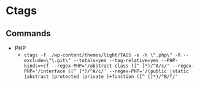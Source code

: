 # Ctags

## Commands
  - PHP
    - `ctags -f ./wp-content/themes/light/TAGS -e -h \".php\" -R --exclude=\"\.git\" --totals=yes --tag-relative=yes --PHP-kinds=+cf --regex-PHP='/abstract class ([^ ]*)/^A/c/' --regex-PHP='/interface ([^ ]*)/^A/c/' --regex-PHP='/(public |static |abstract |protected |private )+function ([^ (]*)/^B/f/'`

